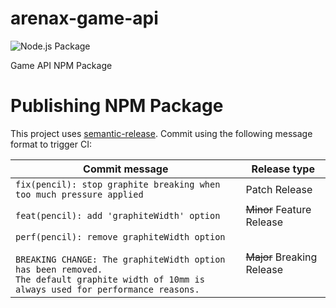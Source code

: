 # arenax-game-api

![Node.js Package](https://github.com/ArkadiumInc/arenax-game-api/workflows/Node.js%20Package/badge.svg)

Game API NPM Package

# Publishing NPM Package
This project uses [semantic-release](https://github.com/semantic-release/semantic-release).
Commit using the following message format to trigger CI:

| Commit message                                                                                                                                                                                   | Release type               |
|--------------------------------------------------------------------------------------------------------------------------------------------------------------------------------------------------|----------------------------|
| `fix(pencil): stop graphite breaking when too much pressure applied`                                                                                                                             | Patch Release              |
| `feat(pencil): add 'graphiteWidth' option`                                                                                                                                                       | ~~Minor~~ Feature Release  |
| `perf(pencil): remove graphiteWidth option`<br><br>`BREAKING CHANGE: The graphiteWidth option has been removed.`<br>`The default graphite width of 10mm is always used for performance reasons.` | ~~Major~~ Breaking Release |

